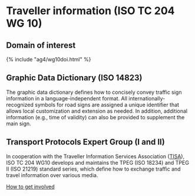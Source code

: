 # Traveller information (ISO TC 204 WG 10)

## Domain of interest

{% include "ag4/wg10doi.html" %}

## Graphic Data Dictionary (ISO 14823)

The graphic data dictionary defines how to concisely convey traffic sign information in a language-independent format. All internationally-recognized symbols for road signs are assigned a unique identifier that allows local customization and extension as needed. In addition, additional information (e.g., time of validity) can also be provided to supplement the main sign.

## Transport Protocols Expert Group (I and II)

In cooperation with the Traveller Information Services Association ([TISA](https://tisa.org)), ISO TC 204 WG10 develops and maintains the TPEG (ISO 18234) and TPEG II (ISO 21219) standard series, which define how to exchange traffic and travel information over various media.

[How to get involved](../contact.md)
